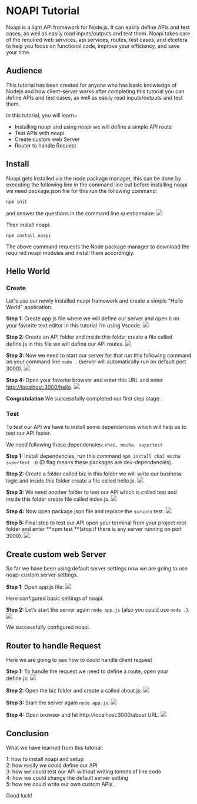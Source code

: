
# NOAPI Tutorial

Noapi is a light API framework for Node.js. It can easily define APIs and test cases, as well as easily read inputs/outputs and test them. Noapi takes care of the required web services, api services, routes, test cases, and etcetera to help you focus on functional code, improve your efficiency, and save your time.


## Audience

This tutorial has been created for anyone who has basic knowledge of Nodejs and how client-server works after completing this tutorial you can define APIs and test cases, as well as easily read inputs/outputs and test them.

In this tutorial, you will learn~

*  Installing noapi and using noapi  we will define a simple API route 
*  Test APIs with noapi
*  Create custom web Server
*  Router to handle Request


## Install

Noapi gets installed via the node package manager, this can be done by executing the following line in the command line but before installing noapi we need  package.json file for this run the following command:
```
npm init
```

and answer the questions in the command line questionnaire:
![](https://github.com/dashritwik/noapi/blob/master/doc/images/demo.png?raw=true)

Then install noapi:
```
npm install noapi
```

The above command requests the Node package manager to download the required noapi modules and install them accordingly.


## Hello World

### Create
Let's use our newly installed noapi framework and create a simple "Hello World" application.

**Step 1:**  Create app.js file where we will define our server  and open it on your favorite text editor in this tutorial I’m using Vscode.
![](https://github.com/dashritwik/noapi/blob/master/doc/images/demo3aa.png?raw=true)

**Step 2:** Create an API folder and inside this folder create a file called define.js in this file we will define our API routes.
![](https://github.com/dashritwik/noapi/blob/master/doc/images/demo5a.png?raw=true)

**Step 3:**  Now we need to start our server for that run this following command on your command line `node .` (server will automatically run on default port 3000).
![](https://github.com/dashritwik/noapi/blob/master/doc/images/demo6.png?raw=true)

**Step 4:** Open your favorite browser  and enter this URL and enter [http://localhost:3000/hello](http://localhost:3000/hello).
![](https://github.com/dashritwik/noapi/blob/master/doc/images/demo7.png?raw=true)

**Congratulation** We successfully completed our first step stage.


### Test

To test our API we have to install some dependencies which will help us to test our API faster.

We need following these dependencies: `chai, mocha, supertest`

**Step 1:** Install dependencies, run this command `npm install chai mocha supertest -D` (D flag means these packages are dev-dependencies).

**Step 2:** Create a folder called biz in this folder we will write our business logic and inside this folder create a file called hello.js.
![](https://github.com/dashritwik/noapi/blob/master/doc/images/demo9a.png?raw=true)

**Step 3:** We need another folder to test our API which is called test and inside this folder create file called index.js.
![](https://github.com/dashritwik/noapi/blob/master/doc/images/demo10a.png?raw=true)

**Step 4:** Now open package.json file and replace the `scripts` test.
![](https://github.com/dashritwik/noapi/blob/master/doc/images/demo11a.png?raw=true)

**Step 5:** Final step to test our API open your terminal from your project root folder and enter **npm test **(stop if there is any server running on port 3000).
![](https://github.com/dashritwik/noapi/blob/master/doc/images/demo13.png?raw=true)



## Create custom web Server

So far  we have been using default server settings now we are going to use noapi custom server settings.

**Step 1:**  Open app.js file:
![](https://github.com/dashritwik/noapi/blob/master/doc/images/demo13a.png?raw=true)

Here configured basic settings of noapi.

**Step 2:** Let’s start the server again `node app.js`  (also you could use `node .`).
![](https://github.com/dashritwik/noapi/blob/master/doc/images/demo14.png?raw=true)

We successfully configured noapi.

##  Router to handle Request

Here we are going to see how to could handle client request

**Step 1:** To handle the request we need to define a route, open your define.js:
![](https://github.com/dashritwik/noapi/blob/master/doc/images/demo16a.png?raw=true)

**Step 2:** Open the biz folder and create a called about.js:
![](https://github.com/dashritwik/noapi/blob/master/doc/images/demo15a.png?raw=true)

**Step 3:** Start the server again `node app.js`:
![](https://github.com/dashritwik/noapi/blob/master/doc/images/demo6.png?raw=true)

**Step 4:** Open browser and hit http://localhost:3000/about URL:
![](https://github.com/dashritwik/noapi/blob/master/doc/images/demo17.png?raw=true)


## Conclusion

What we have learned from this  tutorial:

1: how to install noapi and setup</br>
2: how easily we could define our API </br>
3: how we could test our API without writing tonnes of line code</br>
4: how we could change the default server setting </br>
5: how we could write our own custom APIs.</br>

Good luck!

